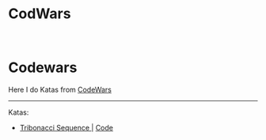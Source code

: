 # CodWars
﻿<h1>Codewars</h1>
<p>Here I do Katas from <a href="https://codewars.com">CodeWars</a></p>
<hr>
<p>Katas:</p>
<ul>
   <li><a href="https://www.codewars.com/kata/556deca17c58da83c00002db/train/csharp">
   Tribonacci Sequence
   </a>| <a href="https://github.com/edoxa1/CodWars/blob/master/CodeWars/Tribbonaci.cs">Code</a>
   </li>
</ul>



